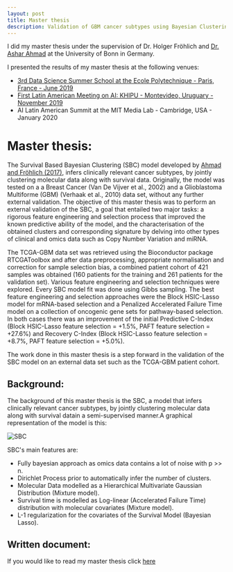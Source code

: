 ```yaml
---
layout: post
title: Master thesis
description: Validation of GBM cancer subtypes using Bayesian Clustering
---
```

I did my master thesis under the supervision of Dr. Holger Fröhlich and [Dr. Ashar Ahmad](https://www.linkedin.com/in/ashar-ahmad-phd/) at the University of Bonn in Germany.

I presented the results of my master thesis at the following venues:
* [3rd Data Science Summer School at the Ecole Polytechnique - Paris, France - June 2019](https://2019.ds3-datascience-polytechnique.fr/posters/)
* [First Latin American Meeting on AI: KHIPU - Montevideo, Uruguary - November 2019](https://khipu.ai/2019event/)
* AI Latin American Summit at the MIT Media Lab - Cambridge, USA - January 2020

Master thesis: 
============

The Survival Based Bayesian Clustering (SBC) model developed by [Ahmad and Fröhlich (2017)](https://pubmed.ncbi.nlm.nih.gov/28961917/), infers clinically relevant cancer subtypes, by jointly clustering molecular data along with survival data. Originally, the model was tested on a a Breast Cancer (Van De Vijver et al., 2002) and a Glioblastoma Multiforme (GBM) (Verhaak et al., 2010) data set, without any further external validation. The objective of this master thesis was to perform an external validation of the SBC, a goal that entailed two major tasks: a rigorous feature engineering and selection process that improved the known predictive ability of the model, and the characterisation of the obtained clusters and corresponding signature by delving into other types of clinical and omics data such as Copy Number Variation and miRNA.

The TCGA-GBM data set was retrieved using the Bioconductor package RTCGAToolbox and after data preprocessing, appropriate normalisation and correction for sample selection bias, a combined patient cohort of 421 samples was obtained (160 patients for the training and 261 patients for the validation set). Various feature engineering and selection techniques were explored. Every SBC model fit was done using Gibbs sampling. The best feature engineering and selection approaches were the Block HSIC-Lasso model for mRNA-based selection and a Penalized Accelerated Failure Time model on a collection of oncogenic gene sets for pathway-based selection. In both cases there was an improvement of the initial Predictive C-Index (Block HSIC-Lasso feature selection = +1.5%, PAFT feature selection = +27.6%) and Recovery C-Index (Block HSIC-Lasso feature selection = +8.7%, PAFT feature selection = +5.0%). 

The work done in this master thesis is a step forward in the validation of the SBC model on an external data set such as the TCGA-GBM patient cohort.


Background:
------------

The background of this master thesis is the SBC, a model that infers clinically relevant cancer subtypes, by jointly clustering molecular data along with survival datain a semi-supervised manner.A graphical representation of the model is this:

![SBC](https://github.com/CamilaDuitama/gradfolio/raw/master/assets/images/Graphical_model_SBC.png)

SBC's main features are:
- Fully bayesian approach as omics data contains a lot of noise with p >> n.
- Dirichlet Process prior to automatically infer the number of clusters.
- Molecular Data modelled as a Hierarchical Multivariate Gaussian Distribution (Mixture model).
- Survival time is modelled as Log-linear (Accelerated Failure Time) distribution with molecular covariates (Mixture model).
- L-1 regularization for the covariates of the Survival Model (Bayesian Lasso).


Written document:
------------

If you would like to read my master thesis click [here](https://github.com/CamilaDuitama/MasterThesis/raw/master/Master%20thesis%20final%20version.pdf)

